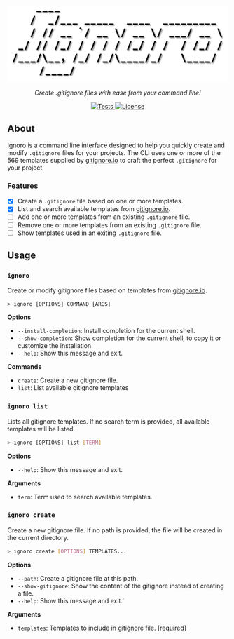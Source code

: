 <p align="center"><img src="https://raw.githubusercontent.com/solbero/ignoro/main/logo.png" alt="Logo" /></p>
<p align="center"><em>Create .gitignore files with ease from your command line!</em></p>
<p align="center">
  <a href="https://github.com/solbero/ignoro/actions/workflows/test.yml">
    <img alt="Tests" src="https://img.shields.io/github/actions/workflow/status/solbero/ignoro/test.yml?label=tests">
  </a>
  <a href="https://github.com/solbero/ignoro/blob/main/LICENSE">
    <img alt="License" src="https://img.shields.io/github/license/solbero/ignoro">
  </a>
</p>

## About

Ignoro is a command line interface designed to help you quickly create and modify `.gitignore` files for your projects. The CLI uses one or more of the 569 templates supplied by [gitignore.io](https://www.toptal.com/developers/gitignore) to craft the perfect `.gitignore` for your project.

### Features

* [x] Create a `.gitignore` file based on one or more templates.
* [x] List and search available templates from [gitignore.io](https://www.toptal.com/developers/gitignore).
* [ ] Add one or more templates from an existing `.gitignore` file.
* [ ] Remove one or more templates from an existing `.gitignore` file.
* [ ] Show templates used in an exiting `.gitignore` file.

## Usage

### `ignoro`

Create or modify gitignore files based on templates from [gitignore.io](https://www.toptal.com/developers/gitignore). 

```
> ignoro [OPTIONS] COMMAND [ARGS]
```

**Options**

* `--install-completion`: Install completion for the current shell. 
* `--show-completion`: Show completion for the current shell, to copy it or customize the installation.
* `--help`: Show this message and exit.

**Commands**

* `create`: Create a new gitignore file.
* `list`: List available gitignore templates

### `ignoro list`

Lists all gitignore templates. If no search term is provided, all available templates will be listed.

```sh
> ignoro [OPTIONS] list [TERM]
```

**Options**

* `--help`: Show this message and exit.

**Arguments**

* `term`: Term used to search available templates. 

### `ignoro create`

Create a new gitignore file. If no path is provided, the file will be created in the current directory.

```sh
> ignoro create [OPTIONS] TEMPLATES...
```

**Options**

* `--path`: Create a gitignore file at this path.
* `--show-gitignore`:  Show the content of the gitignore instead of creating a file.
* `--help`: Show this message and exit.’

**Arguments**

*  `templates`: Templates to include in gitignore file. [required]
